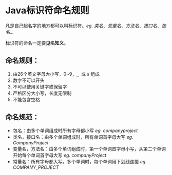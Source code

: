 # Java标识符命名规则

凡是自己起名字的地方都可以叫标识符。*eg. 类名、变量名、方法名、接口名、包名...*

标识符的命名一定要**见名知义**。

## 命名规则：

1. 由26个英文字母大小写，0~9，`_ `或 `$` 组成
2. 数字不可以开头
3. 不可以使用关键字或保留字
4. 严格区分大小写，长度无限制
5. 不能包含空格

## 命名规范：

* 包名：由多个单词组成时所有字母都小写 *eg. companyproject*
* 类名，接口名：由多个单词组成时，所有单词首字母大写 *eg. CompanyProject*
* 变量名，方法名：由多个单词组成时，第一个单词首字母小写，从第二个单词开始每个单词首字母大写 *eg. companyProject*
* 常量名：所有字母都大写。多个单词时，每个单词用下划线连接 *eg. COMPANY_PROJECT*
